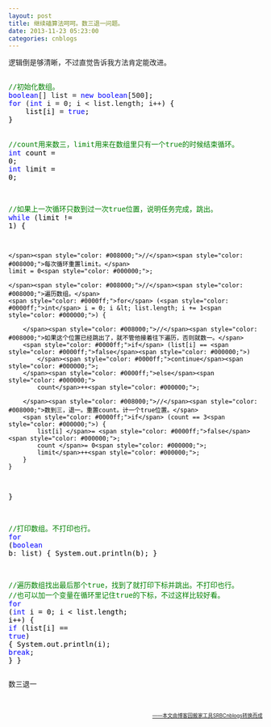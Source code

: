 ```yaml
---
layout: post
title: 继续磕算法呵呵。数三退一问题。
date: 2013-11-23 05:23:00
categories: cnblogs
---
```


<p>逻辑倒是够清晰，不过直觉告诉我方法肯定能改进。</p>
<div class="cnblogs_code" onclick="cnblogs_code_show('92b3dd9f-1442-4e52-9425-1ad89aaa3db6')"><img id="code_img_closed_92b3dd9f-1442-4e52-9425-1ad89aaa3db6" class="code_img_closed" src="http://images.cnblogs.com/OutliningIndicators/ContractedBlock.gif" alt="" /><img id="code_img_opened_92b3dd9f-1442-4e52-9425-1ad89aaa3db6" class="code_img_opened" style="display: none;" onclick="cnblogs_code_hide('92b3dd9f-1442-4e52-9425-1ad89aaa3db6',event)" src="http://images.cnblogs.com/OutliningIndicators/ExpandedBlockStart.gif" alt="" />
<div id="cnblogs_code_open_92b3dd9f-1442-4e52-9425-1ad89aaa3db6" class="cnblogs_code_hide">
<pre><span style="color: #008000;">//</span><span style="color: #008000;">初始化数组。</span>
<span style="color: #0000ff;">boolean</span>[] list = <span style="color: #0000ff;">new</span> <span style="color: #0000ff;">boolean</span>[500<span style="color: #000000;">];
</span><span style="color: #0000ff;">for</span> (<span style="color: #0000ff;">int</span> i = 0; i &lt; list.length; i++<span style="color: #000000;">) {
    list[i] </span>= <span style="color: #0000ff;">true</span><span style="color: #000000;">;
}

</span><span style="color: #008000;">//</span><span style="color: #008000;">count用来数三，limit用来在数组里只有一个true的时候结束循环。</span>
<span style="color: #0000ff;">int</span> count = 0<span style="color: #000000;">;
</span><span style="color: #0000ff;">int</span> limit = 0<span style="color: #000000;">;

</span><span style="color: #008000;">//</span><span style="color: #008000;">如果上一次循环只数到过一次true位置，说明任务完成，跳出。</span>
<span style="color: #0000ff;">while</span> (limit != 1<span style="color: #000000;">) {
    
    </span><span style="color: #008000;">//</span><span style="color: #008000;">每次循环重置limit。</span>
    limit = 0<span style="color: #000000;">;
    
    </span><span style="color: #008000;">//</span><span style="color: #008000;">遍历数组。</span>
    <span style="color: #0000ff;">for</span> (<span style="color: #0000ff;">int</span> i = 0; i &lt; list.length; i += 1<span style="color: #000000;">) {
        
        </span><span style="color: #008000;">//</span><span style="color: #008000;">如果这个位置已经跳出了，就不管他接着往下遍历，否则就数一。</span>
        <span style="color: #0000ff;">if</span> (list[i] == <span style="color: #0000ff;">false</span><span style="color: #000000;">)
            </span><span style="color: #0000ff;">continue</span><span style="color: #000000;">;
        </span><span style="color: #0000ff;">else</span><span style="color: #000000;">
            count</span>++<span style="color: #000000;">;
        
        </span><span style="color: #008000;">//</span><span style="color: #008000;">数到三，退一。重置count。计一个true位置。</span>
        <span style="color: #0000ff;">if</span> (count == 3<span style="color: #000000;">) {
            list[i] </span>= <span style="color: #0000ff;">false</span><span style="color: #000000;">;
            count </span>= 0<span style="color: #000000;">;
            limit</span>++<span style="color: #000000;">;
        }
    }
}

</span><span style="color: #008000;">//</span><span style="color: #008000;">打印数组。不打印也行。</span>
<span style="color: #0000ff;">for</span> (<span style="color: #0000ff;">boolean</span><span style="color: #000000;"> b: list) {
    System.out.println(b);
}

</span><span style="color: #008000;">//</span><span style="color: #008000;">遍历数组找出最后那个true，找到了就打印下标并跳出。不打印也行。
</span><span style="color: #008000;">//</span><span style="color: #008000;">也可以加一个变量在循环里记住true的下标，不过这样比较好看。</span>
<span style="color: #0000ff;">for</span> (<span style="color: #0000ff;">int</span> i = 0; i &lt; list.length; i++<span style="color: #000000;">) {
    </span><span style="color: #0000ff;">if</span> (list[i] == <span style="color: #0000ff;">true</span><span style="color: #000000;">) {
        System.out.println(i);
        </span><span style="color: #0000ff;">break</span><span style="color: #000000;">;
    }
}</span></pre>
</div>
<span class="cnblogs_code_collapse">数三退一</span></div>
<p>&nbsp;</p>

<div align=right><a href="https://github.com/mlxy/SRBCnblogs"><font size=1>——本文由博客园搬家工具SRBCnblogs转换而成</font></a></div>